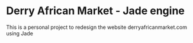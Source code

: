 # Derry African Market - Jade engine

This is a personal project to redesign the website derryafricanmarket.com using Jade
